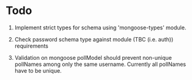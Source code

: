 # Todo


1. Implement strict types for schema using 'mongoose-types' module.
    
1. Check password schema type against module (TBC (i.e. auth)) requirements

1. Validation on mongoose pollModel should prevent non-unique pollNames among only the same username. Currently all pollNames have to be unique. 